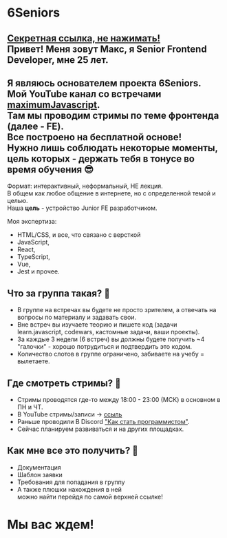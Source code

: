 # 6Seniors

[Секретная ссылка, не нажимать!](https://maximumjavascript.github.io/6-seniors-docs/#/01-for-student/01-readme-for-student)  
Привет! Меня зовут Макс, я Senior Frontend Developer, мне 25 лет.
---
Я являюсь основателем проекта 6Seniors.  
Мой YouTube канал со встречами
[maximumJavascript](https://www.youtube.com/channel/UCNj7cgRX4_ZqnT24WqJRKpA/featured]).  
Там мы проводим стримы по теме фронтенда (далее - FE).  
Все построено на **бесплатной основе**!  
Нужно лишь соблюдать некоторые моменты, цель которых - держать тебя в тонусе во время обучения 😎  
---
Формат: интерактивный, неформальный, НЕ лекция.  
В общем как любое общение в интернете, но с определенной темой и целью.  
Наша **цель** - устройство Junior FE разработчиком.

Моя экспертиза:
- HTML/CSS, и все, что связано с версткой
- JavaScript,
- React,
- TypeScript,
- Vue,
- Jest и прочее.

## Что за группа такая? 🤔
- В группе на встречах вы будете не просто зрителем, а отвечать на вопросы по материалу и
  задавать свои.
- Вне встреч вы изучаете теорию и пишете код (задачи learn.javascript, codewars, кастомные задачи,
  ваши проекты).
- За каждые 3 недели (6 встреч) вы должны будете получить ~4 "галочки" - хорошо потрудиться и
  подтвердить это кодом.
- Количество слотов в группе ограничено, забиваете на учебу = вылетаете.

## Где смотреть стримы? 🤔
- Стримы проводятся где-то между 18:00 - 23:00 (МСК) в основном в ПН и ЧТ.
- В YouTube стримы/записи -> [ссыль](https://youtube.com/channel/UCNj7cgRX4_ZqnT24WqJRKpA)
- Раньше проводили В Discord ["Как стать программистом"](https://discord.gg/PTRqNzzxSy).
- Сейчас планируем развиваться и на других площадках.

## Как мне все это получить? 🤔
- Документация 
- Шаблон заявки 
- Требования для попадания в группу 
- А также плюшки нахождения в ней  
можно найти перейдя по самой верхней ссылке!

# Мы вас ждем!